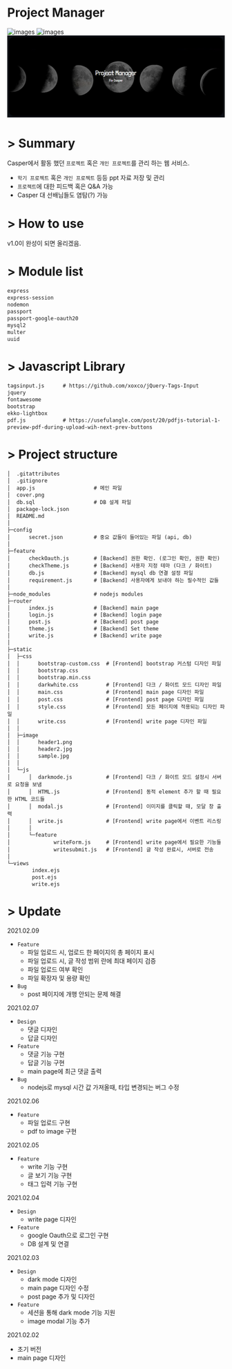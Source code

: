 # Project Manager

![images](https://img.shields.io/badge/npm-v6.14-brightgreen)
![images](https://img.shields.io/badge/node-v14.15-brightgreen)
![images](https://raw.githubusercontent.com/CASPER-REPSAC/project-manager/main/cover.png)

# > Summary

Casper에서 활동 했던 `프로젝트` 혹은 `개인 프로젝트`를 관리 하는 웹 서비스.

- `학기 프로젝트` 혹은 `개인 프로젝트` 등등 ppt 자료 저장 및 관리
- `프로젝트`에 대한 피드백 혹은 Q&A 가능
- Casper 대 선배님들도 염탐(?) 가능

# > How to use

v1.0이 완성이 되면 올리겠음.

# > Module list

```
express
express-session
nodemon
passport
passport-google-oauth20
mysql2
multer
uuid
```

# > Javascript Library
```
tagsinput.js      # https://github.com/xoxco/jQuery-Tags-Input
jquery
fontawesome
bootstrap
ekko-lightbox
pdf.js            # https://usefulangle.com/post/20/pdfjs-tutorial-1-preview-pdf-during-upload-wih-next-prev-buttons
```

# > Project structure
```
│  .gitattributes
│  .gitignore
│  app.js                   # 메인 파일
│  cover.png
│  db.sql                   # DB 설계 파일
│  package-lock.json
│  README.md
│  
├─config
│      secret.json          # 중요 값들이 들어있는 파일 (api, db)
│      
├─feature
│      checkOauth.js        # [Backend] 권한 확인. (로그인 확인, 권한 확인)
│      checkTheme.js        # [Backend] 사용자 지정 테마 (다크 / 화이트)
│      db.js                # [Backend] mysql db 연결 설정 파일
│      requirement.js       # [Backend] 사용자에게 보내야 하는 필수적인 값들
│      
├─node_modules              # nodejs modules
├─router                    
│      index.js             # [Backend] main page
│      login.js             # [Backend] login page
│      post.js              # [Backend] post page
│      theme.js             # [Backend] Set theme
│      write.js             # [Backend] write page
│      
├─static
│  ├─css
│  │      bootstrap-custom.css  # [Frontend] bootstrap 커스텀 디자인 파일
│  │      bootstrap.css
│  │      bootstrap.min.css
│  │      darkwhite.css         # [Frontend] 다크 / 화이트 모드 디자인 파일
│  │      main.css              # [Frontend] main page 디자인 파일
│  │      post.css              # [Frontend] post page 디자인 파일
│  │      style.css             # [Frontend] 모든 페이지에 적용되는 디자인 파일
│  │      write.css             # [Frontend] write page 디자인 파일
│  │      
│  ├─image
│  │      header1.png
│  │      header2.jpg
│  │      sample.jpg
│  │      
│  └─js
│      │  darkmode.js           # [Frontend] 다크 / 화이트 모드 설정시 서버로 요청을 보냄
│      │  HTML.js               # [Frontend] 동적 element 추가 할 때 필요한 HTML 코드들
│      │  modal.js              # [Frontend] 이미지를 클릭할 때, 모달 창 출력
│      │  write.js              # [Frontend] write page에서 이벤트 리스링
│      │  
│      └─feature
│              writeForm.js     # [Frontend] write page에서 필요한 기능들
│              writesubmit.js   # [Frontend] 글 작성 완료시, 서버로 전송
│              
└─views
        index.ejs
        post.ejs
        write.ejs
```


# > Update

2021.02.09
- `Feature`
  - 파일 업로드 시, 업로드 한 페이지의 총 페이지 표시
  - 파일 업로드 시, 글 작성 범위 란에 최대 페이지 검증
  - 파일 업로드 여부 확인
  - 파일 확장자 및 용량 확인
- `Bug`
  - post 페이지에 개행 안되는 문제 해결

2021.02.07
- `Design`
  - 댓글 디자인
  - 답글 디자인
- `Feature`
  - 댓글 기능 구현
  - 답글 기능 구현
  - main page에 최근 댓글 출력
- `Bug`
  - nodejs로 mysql 시간 값 가져올때, 타입 변경되는 버그 수정

2021.02.06
- `Feature`
  - 파일 업로드 구현
  - pdf to image 구현

2021.02.05
- `Feature`
  - write 기능 구현
  - 글 보기 기능 구현
  - 태그 입력 기능 구현

2021.02.04
- `Design`
  - write page 디자인
- `Feature`
  - google Oauth으로 로그인 구현
  - DB 설계 및 연결


2021.02.03
- `Design`
  - dark mode 디자인
  - main page 디자인 수정
  - post page 추가 및 디자인
- `Feature`
  - 세션을 통해 dark mode 기능 지원
  - image modal 기능 추가

2021.02.02

- 초기 버전
- main page 디자인 